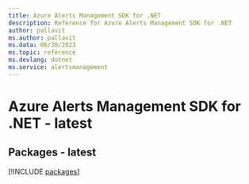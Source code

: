 ```yaml
---
title: Azure Alerts Management SDK for .NET
description: Reference for Azure Alerts Management SDK for .NET
author: pallavit
ms.author: pallavit
ms.data: 06/30/2023
ms.topic: reference
ms.devlang: dotnet
ms.service: alertsmanagement
---
```

# Azure Alerts Management SDK for .NET - latest
## Packages - latest
[!INCLUDE [packages](alerts-management-index.md)]